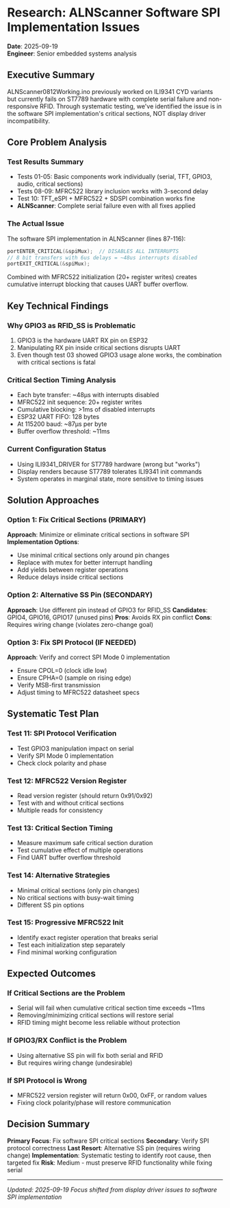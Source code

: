 # Research: ALNScanner Software SPI Implementation Issues

**Date**: 2025-09-19  
**Engineer**: Senior embedded systems analysis

## Executive Summary
ALNScanner0812Working.ino previously worked on ILI9341 CYD variants but currently fails on ST7789 hardware with complete serial failure and non-responsive RFID. Through systematic testing, we've identified the issue is in the software SPI implementation's critical sections, NOT display driver incompatibility.

## Core Problem Analysis

### Test Results Summary
- Tests 01-05: Basic components work individually (serial, TFT, GPIO3, audio, critical sections)
- Tests 08-09: MFRC522 library inclusion works with 3-second delay
- Test 10: TFT_eSPI + MFRC522 + SDSPI combination works fine
- **ALNScanner**: Complete serial failure even with all fixes applied

### The Actual Issue
The software SPI implementation in ALNScanner (lines 87-116):
```cpp
portENTER_CRITICAL(&spiMux);  // DISABLES ALL INTERRUPTS
// 8 bit transfers with 6us delays = ~48us interrupts disabled
portEXIT_CRITICAL(&spiMux);
```
Combined with MFRC522 initialization (20+ register writes) creates cumulative interrupt blocking that causes UART buffer overflow.

## Key Technical Findings

### Why GPIO3 as RFID_SS is Problematic
1. GPIO3 is the hardware UART RX pin on ESP32
2. Manipulating RX pin inside critical sections disrupts UART
3. Even though test 03 showed GPIO3 usage alone works, the combination with critical sections is fatal

### Critical Section Timing Analysis
- Each byte transfer: ~48μs with interrupts disabled
- MFRC522 init sequence: 20+ register writes
- Cumulative blocking: >1ms of disabled interrupts
- ESP32 UART FIFO: 128 bytes
- At 115200 baud: ~87μs per byte
- Buffer overflow threshold: ~11ms

### Current Configuration Status
- Using ILI9341_DRIVER for ST7789 hardware (wrong but "works")
- Display renders because ST7789 tolerates ILI9341 init commands
- System operates in marginal state, more sensitive to timing issues

## Solution Approaches

### Option 1: Fix Critical Sections (PRIMARY)
**Approach**: Minimize or eliminate critical sections in software SPI
**Implementation Options**:
- Use minimal critical sections only around pin changes
- Replace with mutex for better interrupt handling
- Add yields between register operations
- Reduce delays inside critical sections

### Option 2: Alternative SS Pin (SECONDARY)
**Approach**: Use different pin instead of GPIO3 for RFID_SS
**Candidates**: GPIO4, GPIO16, GPIO17 (unused pins)
**Pros**: Avoids RX pin conflict
**Cons**: Requires wiring change (violates zero-change goal)

### Option 3: Fix SPI Protocol (IF NEEDED)
**Approach**: Verify and correct SPI Mode 0 implementation
- Ensure CPOL=0 (clock idle low)
- Ensure CPHA=0 (sample on rising edge)
- Verify MSB-first transmission
- Adjust timing to MFRC522 datasheet specs

## Systematic Test Plan

### Test 11: SPI Protocol Verification
- Test GPIO3 manipulation impact on serial
- Verify SPI Mode 0 implementation
- Check clock polarity and phase

### Test 12: MFRC522 Version Register
- Read version register (should return 0x91/0x92)
- Test with and without critical sections
- Multiple reads for consistency

### Test 13: Critical Section Timing
- Measure maximum safe critical section duration
- Test cumulative effect of multiple operations
- Find UART buffer overflow threshold

### Test 14: Alternative Strategies
- Minimal critical sections (only pin changes)
- No critical sections with busy-wait timing
- Different SS pin options

### Test 15: Progressive MFRC522 Init
- Identify exact register operation that breaks serial
- Test each initialization step separately
- Find minimal working configuration

## Expected Outcomes

### If Critical Sections are the Problem
- Serial will fail when cumulative critical section time exceeds ~11ms
- Removing/minimizing critical sections will restore serial
- RFID timing might become less reliable without protection

### If GPIO3/RX Conflict is the Problem  
- Using alternative SS pin will fix both serial and RFID
- But requires wiring change (undesirable)

### If SPI Protocol is Wrong
- MFRC522 version register will return 0x00, 0xFF, or random values
- Fixing clock polarity/phase will restore communication

## Decision Summary

**Primary Focus**: Fix software SPI critical sections
**Secondary**: Verify SPI protocol correctness
**Last Resort**: Alternative SS pin (requires wiring change)
**Implementation**: Systematic testing to identify root cause, then targeted fix
**Risk**: Medium - must preserve RFID functionality while fixing serial

---
*Updated: 2025-09-19*
*Focus shifted from display driver issues to software SPI implementation*